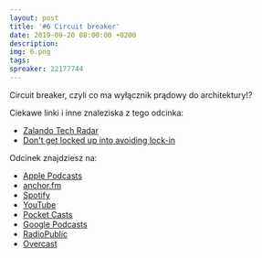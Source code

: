 ```yaml
---
layout: post
title: '#6 Circuit breaker'
date: 2019-09-20 08:00:00 +0200
description: 
img: 6.png
tags: 
spreaker: 22177744
---
```

Circuit breaker, czyli co ma wyłącznik prądowy do architektury!?

Ciekawe linki i inne znaleziska z tego odcinka:

- [Zalando Tech Radar](https://opensource.zalando.com/tech-radar/)
- [Don't get locked up into avoiding lock-in](https://martinfowler.com/articles/oss-lockin.html)

Odcinek znajdziesz na:

- [Apple Podcasts](https://podcasts.apple.com/pl/podcast/circuit-breaker/id1477067604?i=1000450452451&l=pl)
- [anchor.fm](https://anchor.fm/patoarchitekciio/episodes/Circuit-breaker-e5eo55t)
- [Spotify](https://open.spotify.com/episode/6JYghXXyGT3ZG1Pj6cz7o7)
- [YouTube](https://youtu.be/tjn4ESQ4xCU)
- [Pocket Casts](https://pca.st/16k1)
- [Google Podcasts](https://podcasts.google.com/?feed=aHR0cHM6Ly9hbmNob3IuZm0vcy84NzIwMTBjL3BvZGNhc3QvcnNz&episode=NjE1OThmMjMtMGJmNy1iZDhiLWNlODUtOTI2NmFhZGE3M2Vl)
- [RadioPublic](https://radiopublic.com/patoarchitekci-6BJROa/ep/s1!50a74)
- [Overcast](https://overcast.fm/+TnuaRXZPo)
